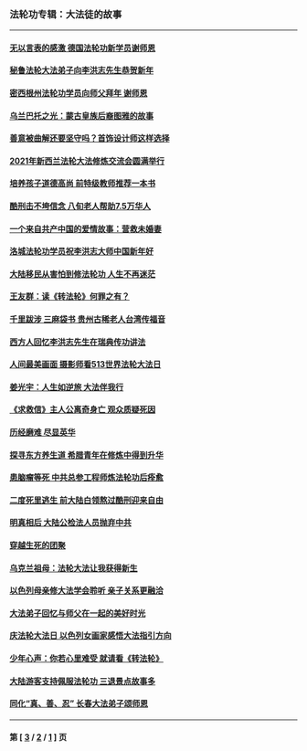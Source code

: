 ### 法轮功专辑：大法徒的故事
---
#### [无以言表的感激 德国法轮功新学员谢师恩](../../pages/nf1147481/n13543790.md?02160430) 
#### [秘鲁法轮大法弟子向李洪志先生恭贺新年](../../pages/nf1147481/n13540182.md?02160430) 
#### [密西根州法轮功学员向师父拜年 谢师恩](../../pages/nf1147481/n13538183.md?02160430) 
#### [乌兰巴托之光：蒙古皇族后裔图雅的故事](../../pages/nf1147481/n13155759.md?02160430) 
#### [善意被曲解还要坚守吗？首饰设计师这样选择](../../pages/nf1147481/n13077575.md?02160430) 
#### [2021年新西兰法轮大法修炼交流会圆满举行](../../pages/nf1147481/n13033149.md?02160430) 
#### [培养孩子道德高尚 前特级教师推荐一本书](../../pages/nf1147481/n12938640.md?02160430) 
#### [酷刑击不垮信念 八旬老人帮助7.5万华人](../../pages/nf1147481/n12880712.md?02160430) 
#### [一个来自共产中国的爱情故事：营救未婚妻](../../pages/nf1147481/n12778386.md?02160430) 
#### [洛城法轮功学员祝李洪志大师中国新年好](../../pages/nf1147481/n12724685.md?02160430) 
#### [大陆移民从害怕到修法轮功 人生不再迷茫](../../pages/nf1147481/n12414325.md?02160430) 
#### [王友群：读《转法轮》何罪之有？](../../pages/nf1147481/n12408647.md?02160430) 
#### [千里跋涉 三麻袋书 贵州古稀老人台湾传福音](../../pages/nf1147481/n12198750.md?02160430) 
#### [西方人回忆李洪志先生在瑞典传功讲法](../../pages/nf1147481/n12099607.md?02160430) 
#### [人间最美画面 摄影师看513世界法轮大法日](../../pages/nf1147481/n12094118.md?02160430) 
#### [姜光宇：人生如逆旅 大法伴我行](../../pages/nf1147481/n12088664.md?02160430) 
#### [《求救信》主人公离奇身亡 观众质疑死因](../../pages/nf1147481/n11845215.md?02160430) 
#### [历经磨难 尽显英华](../../pages/nf1147481/n11723297.md?02160430) 
#### [探寻东方养生道 希腊青年在修炼中得到升华](../../pages/nf1147481/n11494502.md?02160430) 
#### [患脑瘤等死 中共总参工程师炼法轮功后痊愈](../../pages/nf1147481/n11466682.md?02160430) 
#### [二度死里逃生 前大陆白领熬过酷刑迎来自由](../../pages/nf1147481/n11368594.md?02160430) 
#### [明真相后 大陆公检法人员抛弃中共](../../pages/nf1147481/n11358618.md?02160430) 
#### [穿越生死的团聚](../../pages/nf1147481/n11258922.md?02160430) 
#### [乌克兰祖母：法轮大法让我获得新生](../../pages/nf1147481/n11269457.md?02160430) 
#### [以色列母亲修大法学会聆听 亲子关系更融洽](../../pages/nf1147481/n11268195.md?02160430) 
#### [大法弟子回忆与师父在一起的美好时光](../../pages/nf1147481/n11267759.md?02160430) 
#### [庆法轮大法日 以色列女画家感悟大法指引方向](../../pages/nf1147481/n11267735.md?02160430) 
#### [少年心声：你若心里难受 就请看《转法轮》](../../pages/nf1147481/n11267496.md?02160430) 
#### [大陆游客支持佩服法轮功 三退景点故事多](../../pages/nf1147481/n11267378.md?02160430) 
#### [同化“真、善、忍” 长春大法弟子颂师恩](../../pages/nf1147481/n11266497.md?02160430) 

---
#### 第 [ [3](./3.md?02160430) / [2](./2.md?02160430) / [1](./1.md?02160430) ] 页
